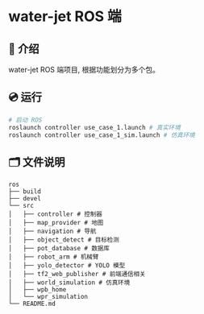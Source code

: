# water-jet ROS 端

## 📖 介绍

water-jet ROS 端项目, 根据功能划分为多个包。

## 💿 运行

```bash
# 启动 ROS
roslaunch controller use_case_1.launch # 真实环境
roslaunch controller use_case_1_sim.launch # 仿真环境
```

## 🗂️ 文件说明

```none
ros
├── build
├── devel
└── src
│   ├── controller # 控制器
│   ├── map_provider # 地图
│   ├── navigation # 导航
│   ├── object_detect # 目标检测
│   ├── pot_database # 数据库
│   ├── robot_arm # 机械臂
│   ├── yolo_detector # YOLO 模型
│   ├── tf2_web_publisher # 前端通信相关
│   ├── world_simulation # 仿真环境
│   ├── wpb_home 
│   └── wpr_simulation
└── README.md
```
